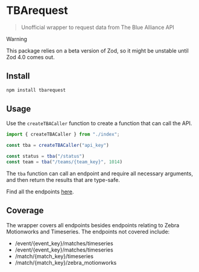 # TBArequest

> Unofficial wrapper to request data from The Blue Alliance API


> [!WARNING]  
> This package relies on a beta version of Zod, so it might be unstable until Zod 4.0 comes out.

## Install
```bash
npm install tbarequest
```

## Usage
Use the `createTBACaller` function to create a function that can call the API.

```ts
import { createTBACaller } from "./index";

const tba = createTBACaller("api_key")

const status = tba("/status")
const team = tba("/teams/{team_key}", 1014)
```

The `tba` function can call an endpoint and require all necessary arguments, and then return the results that are type-safe.

Find all the endpoints [here](https://www.thebluealliance.com/apidocs/v3).

## Coverage
The wrapper covers all endpoints besides endpoints relating to Zebra Motionworks and Timeseries.
The endpoints not covered include:
* /event/{event_key}/matches/timeseries
* /event/{event_key}/matches/timeseries
* /match/{match_key}/timeseries
* /match/{match_key}/zebra_motionworks
